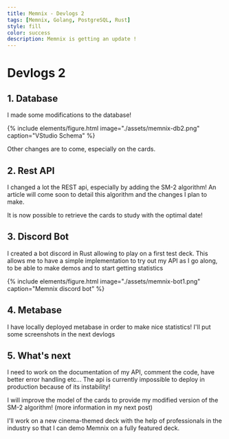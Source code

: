 ```yaml
---
title: Memnix - Devlogs 2
tags: [Memnix, Golang, PostgreSQL, Rust]
style: fill 
color: success
description: Memnix is getting an update ! 
---
```


# Devlogs 2

## 1. Database

I made some modifications to the database!

{% include elements/figure.html image="./assets/memnix-db2.png" caption="VStudio Schema" %}

Other changes are to come, especially on the cards.

## 2. Rest API

I changed a lot the REST api, especially by adding the SM-2 algorithm! An article will come soon to detail this algorithm and the changes I plan to make.

It is now possible to retrieve the cards to study with the optimal date!

## 3. Discord Bot

I created a bot discord in Rust allowing to play on a first test deck. This allows me to have a simple implementation to try out my API as I go along, to be able to make demos and to start getting statistics

{% include elements/figure.html image="./assets/memnix-bot1.png" caption="Memnix discord bot" %}

## 4. Metabase

I have locally deployed metabase in order to make nice statistics! I'll put some screenshots in the next devlogs

## 5. What's next

I need to work on the documentation of my API, comment the code, have better error handling etc... The api is currently impossible to deploy in production because of its instability!

I will improve the model of the cards to provide my modified version of the SM-2 algorithm!  (more information in my next post)

I'll work on a new cinema-themed deck with the help of professionals in the industry so that I can demo Memnix on a fully featured deck.
